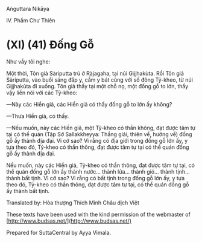  

Aṅguttara Nikāya

IV. Phẩm Chư Thiên

# (XI) (41) Ðống Gỗ

Như vầy tôi nghe:

Một thời, Tôn giả Sàriputta trú ở Ràjagaha, tại núi Gijjhakùta. Rồi Tôn giả Sàriputta, vào buổi sáng đắp y, cầm y bát cùng với số đông Tỷ-kheo, từ núi Gijjhakùta đi xuống. Tôn giả thấy tại một chỗ nọ, một đống gỗ to lớn, thấy vậy liền nói với các Tỷ-kheo:

—Này các Hiền giả, các Hiền giả có thấy đống gỗ to lớn ấy không?

—Thưa Hiền giả, có thấy.

—Nếu muốn, này các Hiền giả, một Tỷ-kheo có thần không, đạt được tâm tự tại có thể quán (Tập Sớ Sallakkheyya: Thắng giải, thiên về, hướng về) đống gỗ ấy thành địa đại. Vì cớ sao? Vì rằng có địa giới trong đống gỗ lớn ấy, y tựa theo đó, Tỷ-kheo có thần thông, đạt được tâm tự tại có thể quán đống gỗ ấy thành địa đại.

Nếu muốn, này các Hiền giả, Tỷ-kheo có thần thông, đạt được tâm tự tại, có thể quán đống gỗ lớn ấy thành nước... thành lửa... thành gió... thành tịnh... thành bất tịnh. Vì cớ sao? Vì rằng có bất tịnh trong đống gỗ lớn ấy, y tựa theo đó, Tỷ-kheo có thần thông, đạt được tâm tự tại, có thể quán đống gỗ ấy thành bất tịnh.

Translated by: Hòa thượng Thích Minh Châu dịch Việt

These texts have been used with the kind permission of the webmaster of [http://www.budsas.net/](http://www.budsas.net/)

Prepared for SuttaCentral by Ayya Vimala.